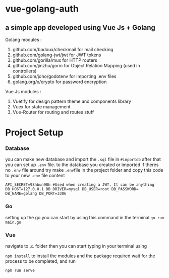 # vue-golang-auth
## a simple app developed using Vue Js + Golang
Golang modules :
1. github.com/badoux/checkmail for mail checking
2. github.com/golang-jwt/jwt  for JWT tokens
3. github.com/gorilla/mux for HTTP routers
4. github.com/jinzhu/gorm for Object Relation Mapping (used in controllers)
5. github.com/joho/godotenv for importing .env files
6. golang.org/x/crypto for password encryption

Vue Js modules :
1. Vuetify for design pattern theme and components library
2. Vuex for state management
3. Vue-Router for routing and routes stuff

# Project Setup 
### Database
you can make new database and import the `.sql` file in `#importdb`
after that you can set up `.env` file. to the database you created or imported
if theres no `.env` file around try make `.env`file in the project folder and copy this code to your new `.env` file content


`API_SECRET=98hbun98h #Used when creating a JWT. It can be anything
DB_HOST=127.0.0.1
DB_DRIVER=mysql
DB_USER=root
DB_PASSWORD=
DB_NAME=golang
DB_PORT=3306`

### Go
setting up the go you can start by using this command in the terminal 
`go run main.go`

### Vue
navigate to `ui` folder then you can start typing in your terminal using

`npm install`
to install the modules and the package required
wait for the process to be completed, and run 

`npm run serve`

